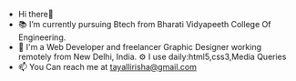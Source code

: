 -  Hi there👋
- 📚 I’m currently pursuing Btech from Bharati Vidyapeeth College Of Engineering.
- 👀 I'm a Web Developer and freelancer Graphic Designer working remotely from New Delhi, India.
  ⚙️ I use daily:html5,css3,Media Queries
- 📫 You Can reach me at tayallirisha@gmail.com


<!---
lirishatayal/lirishatayal is a ✨ special ✨ repository because its `README.md` (this file) appears on your GitHub profile.
You can click the Preview link to take a look at your changes.
--->
